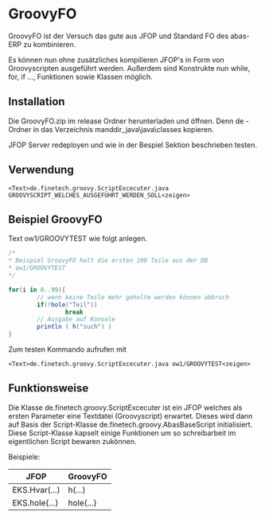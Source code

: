 GroovyFO
===

GroovyFO ist der Versuch das gute aus JFOP und Standard FO des abas-ERP zu kombinieren.

Es können nun ohne zusätzliches kompilieren JFOP's in Form von Groovyscripten ausgeführt werden. Außerdem sind Konstrukte
nun while, for, if ..., Funktionen sowie Klassen möglich.

## Installation
Die GroovyFO.zip im release Ordner herunterladen und öffnen. Denn de - Ordner in das Verzeichnis manddir_java\java\classes kopieren.

JFOP Server redeployen und wie in der Bespiel Sektion beschrieben testen.


## Verwendung
```
<Text>de.finetech.groovy.ScriptExcecuter.java GROOVYSCRIPT_WELCHES_AUSGEFÜHRT_WERDEN_SOLL<zeigen>
```

## Beispiel GroovyFO

Text ow1/GROOVYTEST wie folgt anlegen.
```groovy
/*
* Beispiel GroovyFO holt die ersten 100 Teile aus der DB
* ow1/GROOVYTEST
*/

for(i in 0..99){
        // wenn keine Teile mehr geholte werden können abbruch
        if(!hole("Teil"))
                break
        // Ausgabe auf Konsole
        println ( h("such") )
}
```
Zum testen Kommando aufrufen mit
```
<Text>de.finetech.groovy.ScriptExcecuter.java ow1/GROOVYTEST<zeigen>
```

## Funktionsweise

Die Klasse de.finetech.groovy.ScriptExcecuter ist ein JFOP welches als ersten Parameter eine Textdatei (Groovyscript) erwartet. 
Dieses wird dann auf Basis der Script-Klasse de.finetech.groovy.AbasBaseScript initialisiert. 
Diese Script-Klasse kapselt einige Funktionen um so schreibarbeit im eigentlichen Script bewaren zukönnen.

Beispiele:

| JFOP            | GroovyFO |
| --------------- | ------------- |
| EKS.Hvar(...)   | h(...) |
| EKS.hole(...)   | hole(...) |
